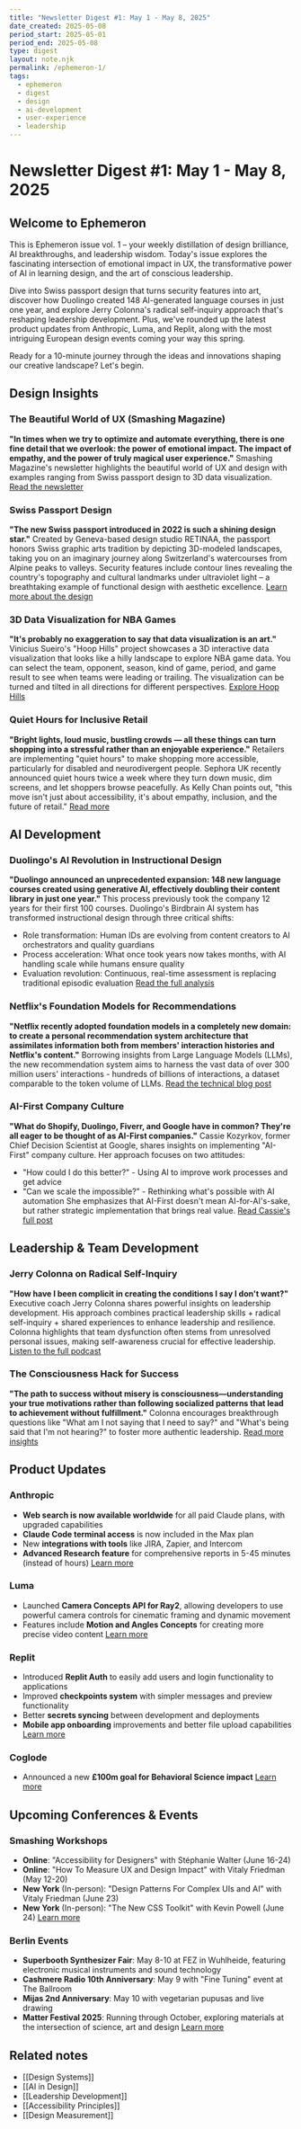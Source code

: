 ```yaml
---
title: "Newsletter Digest #1: May 1 - May 8, 2025"
date_created: 2025-05-08
period_start: 2025-05-01
period_end: 2025-05-08
type: digest
layout: note.njk
permalink: /ephemeron-1/
tags:
  - ephemeron
  - digest
  - design
  - ai-development
  - user-experience
  - leadership
---
```


# Newsletter Digest #1: May 1 - May 8, 2025

## Welcome to Ephemeron

This is Ephemeron issue vol. 1 – your weekly distillation of design brilliance, AI breakthroughs, and leadership wisdom. Today's issue explores the fascinating intersection of emotional impact in UX, the transformative power of AI in learning design, and the art of conscious leadership.

Dive into Swiss passport design that turns security features into art, discover how Duolingo created 148 AI-generated language courses in just one year, and explore Jerry Colonna's radical self-inquiry approach that's reshaping leadership development. Plus, we've rounded up the latest product updates from Anthropic, Luma, and Replit, along with the most intriguing European design events coming your way this spring.

Ready for a 10-minute journey through the ideas and innovations shaping our creative landscape? Let's begin.

## Design Insights

### The Beautiful World of UX (Smashing Magazine)
**"In times when we try to optimize and automate everything, there is one fine detail that we overlook: the power of emotional impact. The impact of empathy, and the power of truly magical user experience."** Smashing Magazine's newsletter highlights the beautiful world of UX and design with examples ranging from Swiss passport design to 3D data visualization.
[Read the newsletter](https://mailchi.mp/smashingmagazine/506-the-beautiful-world-of-ux?e=e8972c9583)

### Swiss Passport Design
**"The new Swiss passport introduced in 2022 is such a shining design star."** Created by Geneva-based design studio RETINAA, the passport honors Swiss graphic arts tradition by depicting 3D-modeled landscapes, taking you on an imaginary journey along Switzerland's watercourses from Alpine peaks to valleys. Security features include contour lines revealing the country's topography and cultural landmarks under ultraviolet light – a breathtaking example of functional design with aesthetic excellence.
[Learn more about the design](https://retinaa.ch/work/new-swiss-passport)

### 3D Data Visualization for NBA Games
**"It's probably no exaggeration to say that data visualization is an art."** Vinicius Sueiro's "Hoop Hills" project showcases a 3D interactive data visualization that looks like a hilly landscape to explore NBA game data. You can select the team, opponent, season, kind of game, period, and game result to see when teams were leading or trailing. The visualization can be turned and tilted in all directions for different perspectives.
[Explore Hoop Hills](https://vsueiro.com/hoop-hills/)

### Quiet Hours for Inclusive Retail
**"Bright lights, loud music, bustling crowds — all these things can turn shopping into a stressful rather than an enjoyable experience."** Retailers are implementing "quiet hours" to make shopping more accessible, particularly for disabled and neurodivergent people. Sephora UK recently announced quiet hours twice a week where they turn down music, dim screens, and let shoppers browse peacefully. As Kelly Chan points out, "this move isn't just about accessibility, it's about empathy, inclusion, and the future of retail."
[Read more](https://www.linkedin.com/feed/update/urn:li:activity:7321873192178855937)

## AI Development

### Duolingo's AI Revolution in Instructional Design
**"Duolingo announced an unprecedented expansion: 148 new language courses created using generative AI, effectively doubling their content library in just one year."** This process previously took the company 12 years for their first 100 courses. Duolingo's Birdbrain AI system has transformed instructional design through three critical shifts:
- Role transformation: Human IDs are evolving from content creators to AI orchestrators and quality guardians
- Process acceleration: What once took years now takes months, with AI handling scale while humans ensure quality
- Evaluation revolution: Continuous, real-time assessment is replacing traditional episodic evaluation
[Read the full analysis](https://drphilippahardman.substack.com/p/duolingos-ai-revolution)

### Netflix's Foundation Models for Recommendations
**"Netflix recently adopted foundation models in a completely new domain: to create a personal recommendation system architecture that assimilates information both from members' interaction histories and Netflix's content."** Borrowing insights from Large Language Models (LLMs), the new recommendation system aims to harness the vast data of over 300 million users' interactions - hundreds of billions of interactions, a dataset comparable to the token volume of LLMs.
[Read the technical blog post](https://netflixtechblog.com/foundation-model-for-personalized-recommendation-1a0bd8e02d39)

### AI-First Company Culture
**"What do Shopify, Duolingo, Fiverr, and Google have in common? They're all eager to be thought of as AI-First companies."** Cassie Kozyrkov, former Chief Decision Scientist at Google, shares insights on implementing "AI-First" company culture. Her approach focuses on two attitudes:
- "How could I do this better?" - Using AI to improve work processes and get advice
- "Can we scale the impossible?" - Rethinking what's possible with AI automation
She emphasizes that AI-First doesn't mean AI-for-AI's-sake, but rather strategic implementation that brings real value.
[Read Cassie's full post](https://decision.substack.com/p/please-cheat-at-your-job)

## Leadership & Team Development

### Jerry Colonna on Radical Self-Inquiry
**"How have I been complicit in creating the conditions I say I don't want?"** Executive coach Jerry Colonna shares powerful insights on leadership development. His approach combines practical leadership skills + radical self-inquiry + shared experiences to enhance leadership and resilience. Colonna highlights that team dysfunction often stems from unresolved personal issues, making self-awareness crucial for effective leadership.
[Listen to the full podcast](https://www.lennysnewsletter.com/p/jerry-colonna)

### The Consciousness Hack for Success
**"The path to success without misery is consciousness—understanding your true motivations rather than following socialized patterns that lead to achievement without fulfillment."** Colonna encourages breakthrough questions like "What am I not saying that I need to say?" and "What's being said that I'm not hearing?" to foster more authentic leadership.
[Read more insights](https://www.lennysnewsletter.com/p/jerry-colonna)

## Product Updates

### Anthropic
- **Web search is now available worldwide** for all paid Claude plans, with upgraded capabilities
- **Claude Code terminal access** is now included in the Max plan
- New **integrations with tools** like JIRA, Zapier, and Intercom
- **Advanced Research feature** for comprehensive reports in 5-45 minutes (instead of hours)
[Learn more](https://www.anthropic.com/news/integrations)

### Luma
- Launched **Camera Concepts API for Ray2**, allowing developers to use powerful camera controls for cinematic framing and dynamic movement
- Features include **Motion and Angles Concepts** for creating more precise video content
[Learn more](https://links.email.lumalabs.ai/f/a/VwYY1EfUPb7KqKw46WuQag~~/AAQRxRA~/ut8WckeazoyhonjJNLu--0XyQLTmRQsXJ91fT5Cek_Vh7rZ2imtq3qr4l_ys5BpV8rcJ43hYy036fCDOk_HmumU8QhO7X3qyQdIvexymT5TqIKsEAO0h_t4IRbdno5-AMFAOgJEXCf8pnikygFouI2S6j0RoFGvl2RF267Oango~)

### Replit
- Introduced **Replit Auth** to easily add users and login functionality to applications
- Improved **checkpoints system** with simpler messages and preview functionality
- Better **secrets syncing** between development and deployments
- **Mobile app onboarding** improvements and better file upload capabilities
[Learn more](https://replit.com)

### Coglode
- Announced a new **£100m goal for Behavioral Science impact**
[Learn more](https://coglode.cmail20.com/t/r-e-thhljyyd-njdujchhj-d/)

## Upcoming Conferences & Events

### Smashing Workshops
- **Online**: "Accessibility for Designers" with Stéphanie Walter (June 16-24)
- **Online**: "How To Measure UX and Design Impact" with Vitaly Friedman (May 12-20)
- **New York** (In-person): "Design Patterns For Complex UIs and AI" with Vitaly Friedman (June 23)
- **New York** (In-person): "The New CSS Toolkit" with Kevin Powell (June 24)
[Learn more](https://smashingconf.com/online-workshops/)

### Berlin Events
- **Superbooth Synthesizer Fair**: May 8-10 at FEZ in Wuhlheide, featuring electronic musical instruments and sound technology
- **Cashmere Radio 10th Anniversary**: May 9 with "Fine Tuning" event at The Ballroom
- **Mijas 2nd Anniversary**: May 10 with vegetarian pupusas and live drawing 
- **Matter Festival 2025**: Running through October, exploring materials at the intersection of science, art and design
[Learn more](https://ceecee.cc/en/)

## Related notes
- [[Design Systems]]
- [[AI in Design]]
- [[Leadership Development]]
- [[Accessibility Principles]]
- [[Design Measurement]]
